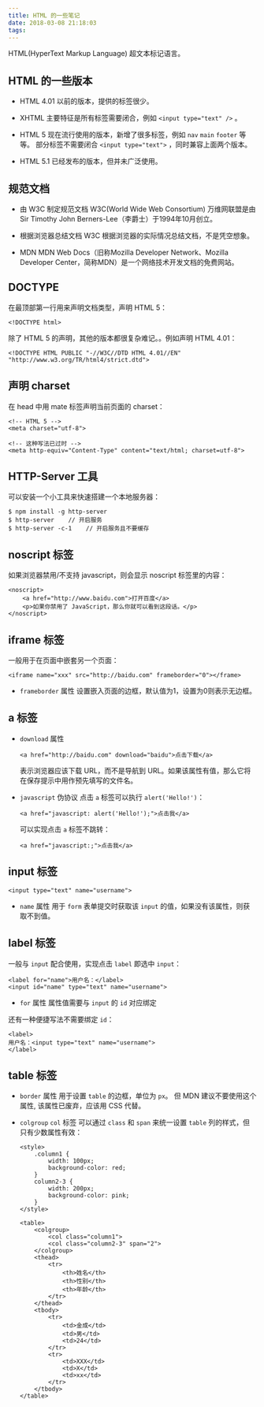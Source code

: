 ```yaml
---
title: HTML 的一些笔记
date: 2018-03-08 21:18:03
tags:
---
```


HTML(HyperText Markup Language) 超文本标记语言。

## HTML 的一些版本

- HTML 4.01
    以前的版本，提供的标签很少。

- XHTML
    主要特征是所有标签需要闭合，例如 `<input type="text" />` 。

- HTML 5
    现在流行使用的版本，新增了很多标签，例如 `nav` `main` `footer` 等等。
    部分标签不需要闭合 `<input type="text">` ，同时兼容上面两个版本。

- HTML 5.1
    已经发布的版本，但并未广泛使用。


## 规范文档

- 由 W3C 制定规范文档
    W3C(World Wide Web Consortium) 万维网联盟是由 Sir Timothy John Berners-Lee（李爵士）于1994年10月创立。

- 根据浏览器总结文档
    W3C 根据浏览器的实际情况总结文档，不是凭空想象。

- MDN
    MDN Web Docs（旧称Mozilla Developer Network、Mozilla Developer Center，简称MDN）是一个网络技术开发文档的免费网站。


## DOCTYPE

在最顶部第一行用来声明文档类型，声明 HTML 5：
```
<!DOCTYPE html>
```
除了 HTML 5 的声明，其他的版本都很复杂难记。。例如声明 HTML 4.01：
```
<!DOCTYPE HTML PUBLIC "-//W3C//DTD HTML 4.01//EN" "http://www.w3.org/TR/html4/strict.dtd">
```


## 声明 charset

在 head 中用 mate 标签声明当前页面的 charset：
```
<!-- HTML 5 -->
<meta charset="utf-8">
```
```
<!-- 这种写法已过时 -->
<meta http-equiv="Content-Type" content="text/html; charset=utf-8">
```


## HTTP-Server 工具

可以安装一个小工具来快速搭建一个本地服务器：
```
$ npm install -g http-server
$ http-server    // 开启服务
$ http-server -c-1    // 开启服务且不要缓存
```


## noscript 标签

如果浏览器禁用/不支持 javascript，则会显示 noscript 标签里的内容：
```
<noscript>
    <a href="http://www.baidu.com">打开百度</a>
    <p>如果你禁用了 JavaScript，那么你就可以看到这段话。</p>
</noscript>
```


## iframe 标签

一般用于在页面中嵌套另一个页面：
```
<iframe name="xxx" src="http://baidu.com" frameborder="0"></frame>
```

- `frameborder` 属性
    设置嵌入页面的边框，默认值为1，设置为0则表示无边框。


## a 标签

- `download` 属性
    ```
    <a href="http://baidu.com" download="baidu">点击下载</a>
    ```
    表示浏览器应该下载 URL，而不是导航到 URL。如果该属性有值，那么它将在保存提示中用作预先填写的文件名。

- `javascript` 伪协议
    点击 `a` 标签可以执行 `alert('Hello!')`：
    ```
    <a href="javascript: alert('Hello!');">点击我</a>
    ```
    可以实现点击 `a` 标签不跳转：
    ```
    <a href="javascript:;">点击我</a>
    ```


## input 标签

```
<input type="text" name="username">
```

- `name` 属性
    用于 `form` 表单提交时获取该 `input` 的值，如果没有该属性，则获取不到值。


## label 标签

一般与 `input` 配合使用，实现点击 `label` 即选中 `input`：
```
<label for="name">用户名：</label>
<input id="name" type="text" name="username">
```

- `for` 属性
    属性值需要与 `input` 的 `id` 对应绑定

还有一种便捷写法不需要绑定 `id`：
```
<label>
用户名：<input type="text" name="username">
</label>
```

## table 标签

- `border` 属性
    用于设置 `table` 的边框，单位为 `px`。
    但 MDN 建议不要使用这个属性, 该属性已废弃，应该用 CSS 代替。

-  `colgroup` `col` 标签
    可以通过 `class` 和 `span` 来统一设置 `table` 列的样式，但只有少数属性有效：
    ```
    <style>
        .column1 {
            width: 100px;
            background-color: red;
        }
        column2-3 {
            width: 200px;
            background-color: pink;
        }
    </style>
    ```
    ```
    <table>
        <colgroup>
            <col class="column1">
            <col class="column2-3" span="2">
        </colgroup>
        <thead>
            <tr>
                <th>姓名</th>
                <th>性别</th>
                <th>年龄</th>
            </tr>
        </thead>
        <tbody>
            <tr>
                <td>金成</td>
                <td>男</td>
                <td>24</td>
            </tr>
            <tr>
                <td>XXX</td>
                <td>X</td>
                <td>xx</td>
            </tr>
        </tbody>
    </table>
    ```